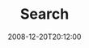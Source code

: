 ---
title: "Search"
date: 2008-12-20T20:12:00
lastmod: 2008-12-20T20:12:00
slug: "search"
layout: "search"
outputs:
    - html
    - json
menu:
    main:
        weight: -60
        params:
            icon: search
---